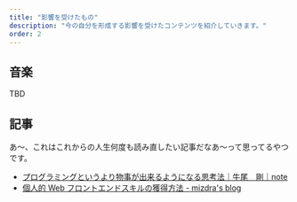```yaml
---
title: "影響を受けたもの"
description: "今の自分を形成する影響を受けたコンテンツを紹介していきます。"
order: 2
---
```


## 音楽

TBD

## 記事

あ～、これはこれからの人生何度も読み直したい記事だなあ～って思ってるやつです。

- [プログラミングというより物事が出来るようになる思考法｜牛尾　剛｜note](https://note.com/simplearchitect/n/n388201603a28)
- [個人的 Web フロントエンドスキルの獲得方法 - mizdra's blog](https://www.mizdra.net/entry/2021/12/31/011640)
